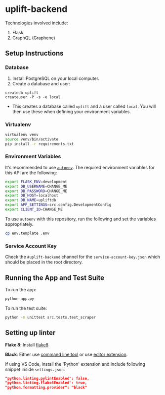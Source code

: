 # uplift-backend

Technologies involved include:
1. Flask
2. GraphQL (Graphene)

## Setup Instructions

### Database
1. Install PostgreSQL on your local computer.
2. Create a database and user:
```
createdb uplift
createuser -P -s -e local
```
- This creates a database called `uplift` and a user called `local`. You will then use these when defining your environment variables.

### Virtualenv

```bash
virtualenv venv
source venv/bin/activate
pip install -r requirements.txt
```

### Environment Variables
It's recommended to use [`autoenv`](https://github.com/kennethreitz/autoenv).
The required environment variables for this API are the following:

````bash
export FLASK_ENV=development
export DB_USERNAME=CHANGE_ME
export DB_PASSWORD=CHANGE_ME
export DB_HOST=localhost
export DB_NAME=upliftdb
export APP_SETTINGS=src.config.DevelopmentConfig
export CLIENT_ID=CHANGE_ME
````

To use `autoenv` with this repository, run the following and set the variables appropriately.

````bash
cp env.template .env
````

### Service Account Key
Check the `#uplift-backend` channel for the `service-account-key.json` which should be placed in the root directory.

## Running the App and Test Suite

To run the app:
````bash
python app.py
````

To run the test suite:
````bash
python -m unittest src.tests.test_scraper
````

## Setting up linter
**Flake 8**: Install [flake8](http://flake8.pycqa.org/en/latest/)

**Black**: Either use [command line tool](https://black.readthedocs.io/en/stable/installation_and_usage.html) or use [editor extension](https://black.readthedocs.io/en/stable/editor_integration.html). 

If using VS Code, install the 'Python' extension and include following snippet inside `settings.json`:
```  json
"python.linting.pylintEnabled": false,
"python.linting.flake8Enabled": true,
"python.formatting.provider": "black"
 ```